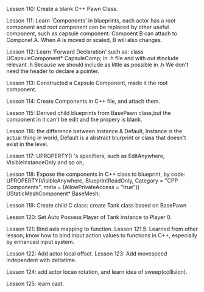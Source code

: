 Lesson 110: Create a blank C++ Pawn Class.

Lesson 111: Learn 'Components' in blueprints, each actor has a root component and root component can be replaced by other useful component, such as capsule component.
Compoent B can attach to Componet A. When A is moved or scaled, B will also changes.

Lesson 112: Learn 'Forward Declaration' such as: 
class UCapsuleComponent* CapsuleComp;
in .h file and with out #include relevant .h
Because we should include as little as possible in .h
We don't need the header to declare a pointer. 

Lesson 113: Constructed a Capsule Component, made it the root component.

Lesson 114: Create Components in C++ file, and attach them.

Lesson 115: Derived child blueprints from BasePawn class,but the component in it can't be edit and the propery is blank.

Lesson 116: the difference between Instance & Default, Instance is the actual thing in world, Default is a abstract blurprint or class that doesn't exist in the level.

Lesson 117: UPROPERTY() 's specifiers, such as EditAnywhere, VisibleInstanceOnly and so on;

Lesson 118: Expose the components in C++ class to blueprint, by code: 
	UPROPERTY(VisibleAnywhere, BlueprintReadOnly, Category = "CPP Components", meta = (AllowPrivateAccess = "true"))
	UStaticMeshComponent* BaseMesh;

Lesson 119: Create child C class: create Tank class based on BasePawn

Lesson 120: Set Auto Possess Player of Tank instance to Player 0.

Lesson 121: Bind axis mapping to function.
Lesson 121.5: Learned from other lesson, know how to bind input action values to functions in C++, especially by enhanced input system.

Lesson 122: Add actor local offset.
Lesson 123: Add movespeed independent with deltatime. 

Lesson 124: add actor locao rotation, and learn idea of sweep(collision).

Lesson 125: learn cast.
